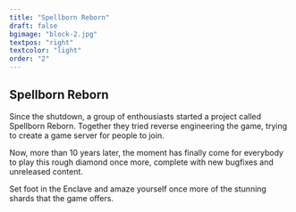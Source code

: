 ```yaml
---
title: "Spellborn Reborn"
draft: false
bgimage: "block-2.jpg"
textpos: "right"
textcolor: "light"
order: "2"
---
```


## Spellborn Reborn
Since the shutdown, a group of enthousiasts started a project called Spellborn Reborn. Together they tried reverse engineering the game, trying to create a game server for people to join.

Now, more than 10 years later, the moment has finally come for everybody to play this rough diamond once more, complete with new bugfixes and unreleased content.

Set foot in the Enclave and amaze yourself once more of the stunning shards that the game offers.